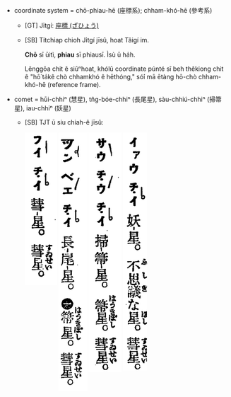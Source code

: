 * coordinate system = chō-phiau-hē (座標系); chham-khó-hē (參考系)
  * [GT] Ji̍tgí: [座標 (ざひょう)](https://ja.wikipedia.org/wiki/%E5%BA%A7%E6%A8%99)
  * [SB]
    Ti̍tchiap chioh Ji̍tgí jīsû, hoat Tâigí im.

    **Chō** sī ūitì, **phiau** sī phiausī.
    Ìsù ū ha̍h.

    Lēnggōa chit ê siūⁿhoat, khólū coordinate púnté sī beh thêkiong chit ê
    "hō͘ ta̍kê chò chhamkhó ê hēthóng," só͘í mā ētàng hō-chò chham-khó-hē (reference frame).

* comet = hūi-chhiⁿ (慧星), tn̂g-bóe-chhiⁿ (長尾星), sàu-chhiú-chhiⁿ (掃箒星), iau-chhiⁿ (妖星)
  * [SB]
    TJT ū siu chiah-ê jīsû:

    <img align="top" src="pics/huichhinn.png">
    <img align="top" src="pics/tngboechhinn.png">
    <img align="top" src="pics/sauchhiuchhinn.png">
    <img align="top" src="pics/iauchhinn.png">
